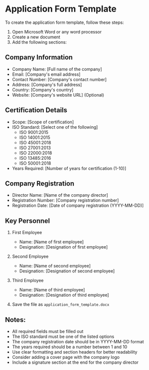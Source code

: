 # Application Form Template

To create the application form template, follow these steps:

1. Open Microsoft Word or any word processor
2. Create a new document
3. Add the following sections:

## Company Information
- Company Name: [Full name of the company]
- Email: [Company's email address]
- Contact Number: [Company's contact number]
- Address: [Company's full address]
- Country: [Company's country]
- Website: [Company's website URL] (Optional)

## Certification Details
- Scope: [Scope of certification]
- ISO Standard: [Select one of the following]
  - ISO 9001:2015
  - ISO 14001:2015
  - ISO 45001:2018
  - ISO 27001:2013
  - ISO 22000:2018
  - ISO 13485:2016
  - ISO 50001:2018
- Years Required: [Number of years for certification (1-10)]

## Company Registration
- Director Name: [Name of the company director]
- Registration Number: [Company registration number]
- Registration Date: [Date of company registration (YYYY-MM-DD)]

## Key Personnel
1. First Employee
   - Name: [Name of first employee]
   - Designation: [Designation of first employee]

2. Second Employee
   - Name: [Name of second employee]
   - Designation: [Designation of second employee]

3. Third Employee
   - Name: [Name of third employee]
   - Designation: [Designation of third employee]

4. Save the file as `application_form_template.docx`

## Notes:
- All required fields must be filled out
- The ISO standard must be one of the listed options
- The company registration date should be in YYYY-MM-DD format
- The years required should be a number between 1 and 10
- Use clear formatting and section headers for better readability
- Consider adding a cover page with the company logo
- Include a signature section at the end for the company director 